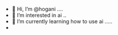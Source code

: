- 👋 Hi, I’m @hogani ....
- 👀 I’m interested in ai ..
- 🌱 I’m currently learning how to use ai .....
- 
  

<!---
hogani/hogani is a ✨ special ✨ repository because its `README.md` (this file) appears on your GitHub profile.
You can click the Preview link to take a look at your changes.
--->
